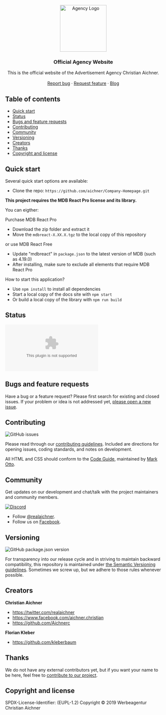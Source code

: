 <p align="center">
  <a href="https://www.aichner-christian.com/" target="_blank" rel="noopener noreferrer">
    <img src="https://www.aichner-christian.com/img/logo/logo_web.png" alt="Agency Logo" height="150">
  </a>
</p>

<h3 align="center">Official Agency Website</h3>

<p align="center">
  This is the official website of the Advertisement Agency Christian Aichner.
  <br>
  <br>
  <a href="https://github.com/aichner/Company-Homepage/issues/new?template=bug.md">Report bug</a>
  ·
  <a href="https://github.com/aichner/Company-Homepage/issues/new?template=feature.md&labels=feature">Request feature</a>
  ·
  <a href="https://blog.aichner-christian.com/">Blog</a>
</p>

## Table of contents
- [Quick start](#quick-start)
- [Status](#status)
- [Bugs and feature requests](#bugs-and-feature-requests)
- [Contributing](#contributing)
- [Community](#community)
- [Versioning](#versioning)
- [Creators](#creators)
- [Thanks](#thanks)
- [Copyright and license](#copyright-and-license)


## Quick start

Several quick start options are available:

- Clone the repo: `https://github.com/aichner/Company-Homepage.git`

**This project requires the MDB React Pro license and its library.**

You can eigther:

Purchase MDB React Pro
- Download the zip folder and extract it
- Move the `mdbreact-X.XX.X.tgz` to the local copy of this repository

or use MDB React Free
- Update "mdbreact" in `package.json` to the latest version of MDB (such as 4.19.0)
- After installing, make sure to exclude all elements that require MDB React Pro

How to start this application?
- Use `npm install` to install all dependencies
- Start a local copy of the docs site with `npm start`
- Or build a local copy of the library with `npm run build`

## Status

![Website](https://img.shields.io/website/https/www.aichner-christian.com?label=website)

## Bugs and feature requests

Have a bug or a feature request? Please first search for existing and closed issues. If your problem or idea is not addressed yet, [please open a new issue](https://github.com/aichner/Company-Homepage/issues/new/choose).

## Contributing

![GitHub issues](https://img.shields.io/github/issues-raw/aichner/Company-Homepage)

Please read through our [contributing guidelines](https://github.com/aichner/Company-Homepage/blob/master/CONTRIBUTING.md). Included are directions for opening issues, coding standards, and notes on development.

All HTML and CSS should conform to the [Code Guide](https://github.com/mdo/code-guide), maintained by [Mark Otto](https://github.com/mdo).

## Community

Get updates on our development and chat/talk with the project maintainers and community members.

[![Discord][discord-badge]][discord]

- Follow [@realaichner](https://twitter.com/realaichner).
- Follow us on [Facebook](https://www.facebook.com/werbeagentur.aichner).


## Versioning

![GitHub package.json version](https://img.shields.io/github/package-json/v/aichner/Company-Homepage)

For transparency into our release cycle and in striving to maintain backward compatibility, this repository is maintained under [the Semantic Versioning guidelines](https://semver.org/). Sometimes we screw up, but we adhere to those rules whenever possible.

## Creators

**Christian Aichner**

- <https://twitter.com/realaichner>
- <https://www.facebook.com/aichner.christian>
- <https://github.com/Aichnerc>

**Florian Kleber**

- <https://github.com/kleberbaum>

## Thanks

We do not have any external contributors yet, but if you want your name to be here, feel free to [contribute to our project](#contributing).

## Copyright and license

SPDX-License-Identifier: (EUPL-1.2)
Copyright © 2019 Werbeagentur Christian Aichner

[discord-badge]: https://img.shields.io/badge/Discord-Join%20chat%20%E2%86%92-738bd7.svg
[discord]: https://discord.gg/dnxUJmk
